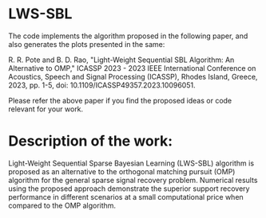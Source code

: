 # LWS-SBL

The code implements the algorithm proposed in the following paper, and also generates the plots presented in the same:

R. R. Pote and B. D. Rao, "Light-Weight Sequential SBL Algorithm: An Alternative to OMP," ICASSP 2023 - 2023 IEEE International Conference on Acoustics, Speech and Signal Processing (ICASSP), Rhodes Island, Greece, 2023, pp. 1-5, doi: 10.1109/ICASSP49357.2023.10096051.

Please refer the above paper if you find the proposed ideas or code relevant for your work.

# Description of the work: 
Light-Weight Sequential Sparse Bayesian Learning (LWS-SBL) algorithm is proposed as an alternative to the orthogonal matching pursuit (OMP) algorithm for the general sparse signal recovery problem. Numerical results using the proposed approach demonstrate the superior support recovery performance in different scenarios at a small computational price when compared to the OMP algorithm.
